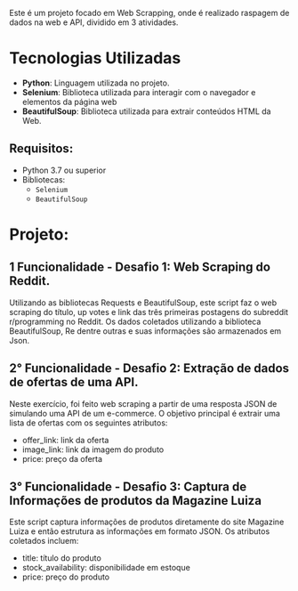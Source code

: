 Este é um projeto focado em Web Scrapping, onde é realizado raspagem de dados na web e API, dividido em 3 atividades.

# Tecnologias Utilizadas

- **Python**: Linguagem utilizada no projeto.
- **Selenium**: Biblioteca utilizada para interagir com o navegador e elementos da página web
- **BeautifulSoup**: Biblioteca utilizada para extrair conteúdos HTML da Web.

## Requisitos:
- Python 3.7 ou superior
- Bibliotecas:
  - `Selenium`
  - `BeautifulSoup`  

# Projeto:
## 1 Funcionalidade - Desafio 1: Web Scraping do Reddit.
Utilizando as bibliotecas Requests e BeautifulSoup, este script faz o web scraping do título, up votes e link das três primeiras postagens do subreddit r/programming no Reddit. Os dados coletados utilizando a biblioteca BeautifulSoup, Re dentre outras e suas informações são armazenados em Json.


## 2° Funcionalidade - Desafio 2: Extração de dados de ofertas de uma API.
Neste exercício, foi feito web scraping a partir de uma resposta JSON de simulando uma API de um e-commerce. O objetivo principal é extrair uma lista de ofertas com os seguintes atributos:

- offer_link: link da oferta
- image_link: link da imagem do produto
- price: preço da oferta


## 3° Funcionalidade - Desafio 3: Captura de Informações de produtos da Magazine Luiza
Este script captura informações de produtos diretamente do site Magazine Luiza e então estrutura as informações em formato JSON. Os atributos coletados incluem:

- title: título do produto
- stock_availability: disponibilidade em estoque
- price: preço do produto



